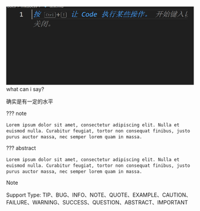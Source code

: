 

![alt text](image.png)
what can i say?

确实是有一定的水平


??? note

    Lorem ipsum dolor sit amet, consectetur adipiscing elit. Nulla et
    euismod nulla. Curabitur feugiat, tortor non consequat finibus, justo
    purus auctor massa, nec semper lorem quam in massa.

??? abstract

    Lorem ipsum dolor sit amet, consectetur adipiscing elit. Nulla et
    euismod nulla. Curabitur feugiat, tortor non consequat finibus, justo
    purus auctor massa, nec semper lorem quam in massa.


> [!NOTE]
> Support Type: TIP、BUG、INFO、NOTE、QUOTE、EXAMPLE、CAUTION、FAILURE、WARNING、SUCCESS、QUESTION、ABSTRACT、IMPORTANT![]()
